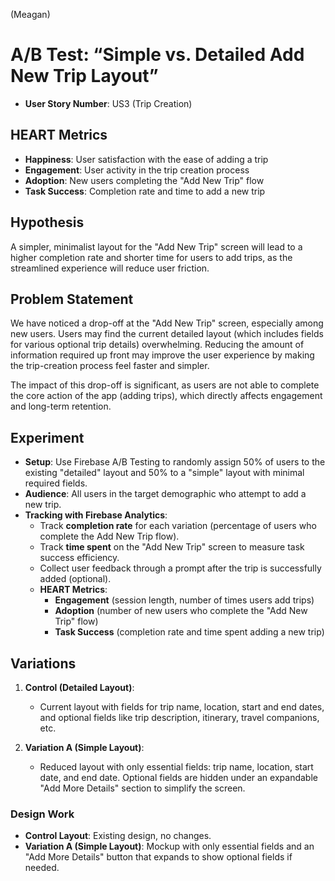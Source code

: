 (Meagan)
# A/B Test: “Simple vs. Detailed Add New Trip Layout”

- **User Story Number**: US3 (Trip Creation)

## HEART Metrics

- **Happiness**: User satisfaction with the ease of adding a trip
- **Engagement**: User activity in the trip creation process
- **Adoption**: New users completing the "Add New Trip" flow
- **Task Success**: Completion rate and time to add a new trip

## Hypothesis

A simpler, minimalist layout for the "Add New Trip" screen will lead to a higher completion rate and shorter time for users to add trips, as the streamlined experience will reduce user friction.

## Problem Statement

We have noticed a drop-off at the "Add New Trip" screen, especially among new users. Users may find the current detailed layout (which includes fields for various optional trip details) overwhelming. Reducing the amount of information required up front may improve the user experience by making the trip-creation process feel faster and simpler.

The impact of this drop-off is significant, as users are not able to complete the core action of the app (adding trips), which directly affects engagement and long-term retention.

## Experiment

- **Setup**: Use Firebase A/B Testing to randomly assign 50% of users to the existing "detailed" layout and 50% to a "simple" layout with minimal required fields.
- **Audience**: All users in the target demographic who attempt to add a new trip.
- **Tracking with Firebase Analytics**:
  - Track **completion rate** for each variation (percentage of users who complete the Add New Trip flow).
  - Track **time spent** on the "Add New Trip" screen to measure task success efficiency.
  - Collect user feedback through a prompt after the trip is successfully added (optional).
  - **HEART Metrics**:
    - **Engagement** (session length, number of times users add trips)
    - **Adoption** (number of new users who complete the "Add New Trip" flow)
    - **Task Success** (completion rate and time spent adding a new trip)

## Variations

1. **Control (Detailed Layout)**:
   - Current layout with fields for trip name, location, start and end dates, and optional fields like trip description, itinerary, travel companions, etc.

2. **Variation A (Simple Layout)**:
   - Reduced layout with only essential fields: trip name, location, start date, and end date. Optional fields are hidden under an expandable "Add More Details" section to simplify the screen.

### Design Work
- **Control Layout**: Existing design, no changes.
- **Variation A (Simple Layout)**: Mockup with only essential fields and an "Add More Details" button that expands to show optional fields if needed.

